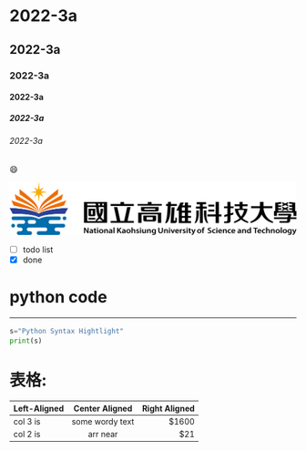 # 2022-3a
## 2022-3a
### 2022-3a
#### 2022-3a
##### 2022-3a
###### 2022-3a
😄

![nkust.png](nkust.png "nkust")
- [ ] todo list
- [x] done

# python code
---
```python
s="Python Syntax Hightlight"
print(s)
```

# 表格:
| Left-Aligned | Center Aligned | Right Aligned |
| :----------- |:--------------:| -----:|
| col 3 is     |some wordy text | $1600 |
| col 2 is     |arr near        |   $21 |

